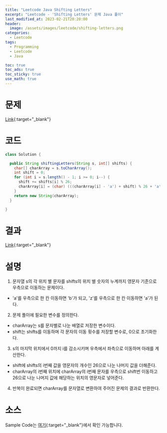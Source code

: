 ```yaml
---
title: "Leetcode Java Shifting Letters"
excerpt: "Leetcode - 'Shifting Letters' 문제 Java 풀이"
last_modified_at: 2023-02-21T20:20:00
header:
  image: /assets/images/leetcode/shifting-letters.png
categories:
  - Leetcode
tags:
  - Programming
  - Leetcode
  - Java

toc: true
toc_ads: true
toc_sticky: true
use_math: true
---
```

# 문제
[Link](https://leetcode.com/problems/shifting-letters){:target="_blank"}

# 코드
```java
class Solution {

  public String shiftingLetters(String s, int[] shifts) {
    char[] charArray = s.toCharArray();
    int shift = 0;
    for (int i = s.length() - 1; i >= 0; i--) {
      shift += shifts[i] % 26;
      charArray[i] = (char) (((charArray[i] - 'a') + shift) % 26 + 'a');
    }
    return new String(charArray);
  }

}
```

# 결과
[Link](https://leetcode.com/problems/shifting-letters/submissions/902200498/){:target="_blank"}

# 설명
1. 문자열 s의 각 위치 별 문자를 shifts의 위치 별 숫자의 누계까지 영문자 기준으로 우측으로 이동하는 문제이다.
- 'a'를 우측으로 한 칸 이동하면 'b'가 되고, 'z'를 우측으로 한 칸 이동하면 'a'가 된다.

2. 문제 풀이에 필요한 변수를 정의한다.
- charArray는 s를 문자별로 나눈 배열로 저장한 변수이다.
- shift는 shifts를 이동하며 각 문자의 이동 횟수를 저장할 변수로, 0으로 초기화한다.

3. s의 마지막 위치에서 0까지 i를 감소시키며 우측에서 좌측으로 이동하며 아래를 계산한다.
- shift에 shifts의 i번째 값을 영문자의 개수인 26으로 나눈 나머지 값을 더해준다.
- charArray의 i번째 위치에 charArray의 i번째 문자를 우측으로 shift번 이동하고 26으로 나눈 나머지 값에 해당하는 위치의 영문자로 넣어준다.

4. 반복이 완료되면 charArray를 문자열로 변환하여 주어진 문제의 결과로 반환한다.

# 소스
Sample Code는 [여기](https://github.com/GracefulSoul/leetcode/blob/master/src/main/java/gracefulsoul/problems/ShiftingLetters.java){:target="_blank"}에서 확인 가능합니다.